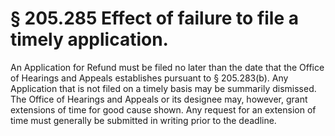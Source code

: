 # § 205.285   Effect of failure to file a timely application.

An Application for Refund must be filed no later than the date that the Office of Hearings and Appeals establishes pursuant to § 205.283(b). Any Application that is not filed on a timely basis may be summarily dismissed. The Office of Hearings and Appeals or its designee may, however, grant extensions of time for good cause shown. Any request for an extension of time must generally be submitted in writing prior to the deadline. 




